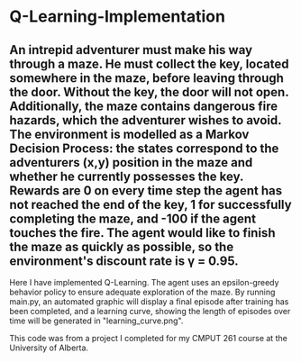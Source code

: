 # Q-Learning-Implementation

An intrepid adventurer must make his way through a maze. He must collect the key, located somewhere in the maze, before leaving through the door.
Without the key, the door will not open. Additionally, the maze contains dangerous fire hazards, which the adventurer wishes to avoid.
The environment is modelled as a Markov Decision Process: the states correspond to the adventurers (x,y) position in the maze and whether he currently possesses the key.
Rewards are 0 on every time step the agent has not reached the end of the key, 1 for successfully completing the maze, and -100 if the agent touches the fire.
The agent would like to finish the maze as quickly as possible, so the environment's discount rate is γ = 0.95.
---
Here I have implemented Q-Learning. The agent uses an epsilon-greedy behavior policy to ensure adequate exploration of the maze. 
By running main.py, an automated graphic will display a final episode after training has been completed, and a learning curve, showing the length of episodes over time will be generated in "learning_curve.png".

This code was from a project I completed for my CMPUT 261 course at the University of Alberta.
